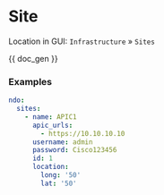 # Site

Location in GUI:
`Infrastructure` » `Sites`

{{ doc_gen }}

### Examples

```yaml
ndo:
  sites:
    - name: APIC1
      apic_urls:
        - https://10.10.10.10
      username: admin
      password: Cisco123456
      id: 1
      location:
        long: '50'
        lat: '50'
```
